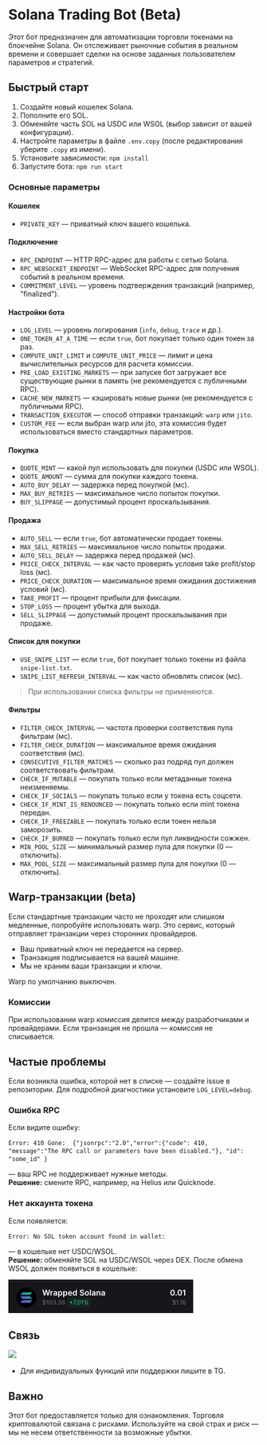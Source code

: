 # Solana Trading Bot (Beta)

Этот бот предназначен для автоматизации торговли токенами на блокчейне Solana. Он отслеживает рыночные события в реальном времени и совершает сделки на основе заданных пользователем параметров и стратегий.

## Быстрый старт

1. Создайте новый кошелек Solana.
2. Пополните его SOL.
3. Обменяйте часть SOL на USDC или WSOL (выбор зависит от вашей конфигурации).
4. Настройте параметры в файле `.env.copy` (после редактирования уберите `.copy` из имени).
5. Установите зависимости: `npm install`
6. Запустите бота: `npm run start`

### Основные параметры

#### Кошелек

- `PRIVATE_KEY` — приватный ключ вашего кошелька.

#### Подключение

- `RPC_ENDPOINT` — HTTP RPC-адрес для работы с сетью Solana.
- `RPC_WEBSOCKET_ENDPOINT` — WebSocket RPC-адрес для получения событий в реальном времени.
- `COMMITMENT_LEVEL` — уровень подтверждения транзакций (например, "finalized").

#### Настройки бота

- `LOG_LEVEL` — уровень логирования (`info`, `debug`, `trace` и др.).
- `ONE_TOKEN_AT_A_TIME` — если `true`, бот покупает только один токен за раз.
- `COMPUTE_UNIT_LIMIT` и `COMPUTE_UNIT_PRICE` — лимит и цена вычислительных ресурсов для расчета комиссии.
- `PRE_LOAD_EXISTING_MARKETS` — при запуске бот загружает все существующие рынки в память (не рекомендуется с публичными RPC).
- `CACHE_NEW_MARKETS` — кэшировать новые рынки (не рекомендуется с публичными RPC).
- `TRANSACTION_EXECUTOR` — способ отправки транзакций: `warp` или `jito`.
- `CUSTOM_FEE` — если выбран warp или jito, эта комиссия будет использоваться вместо стандартных параметров.

#### Покупка

- `QUOTE_MINT` — какой пул использовать для покупки (USDC или WSOL).
- `QUOTE_AMOUNT` — сумма для покупки каждого токена.
- `AUTO_BUY_DELAY` — задержка перед покупкой (мс).
- `MAX_BUY_RETRIES` — максимальное число попыток покупки.
- `BUY_SLIPPAGE` — допустимый процент проскальзывания.

#### Продажа

- `AUTO_SELL` — если `true`, бот автоматически продает токены.
- `MAX_SELL_RETRIES` — максимальное число попыток продажи.
- `AUTO_SELL_DELAY` — задержка перед продажей (мс).
- `PRICE_CHECK_INTERVAL` — как часто проверять условия take profit/stop loss (мс).
- `PRICE_CHECK_DURATION` — максимальное время ожидания достижения условий (мс).
- `TAKE_PROFIT` — процент прибыли для фиксации.
- `STOP_LOSS` — процент убытка для выхода.
- `SELL_SLIPPAGE` — допустимый процент проскальзывания при продаже.

#### Список для покупки

- `USE_SNIPE_LIST` — если `true`, бот покупает только токены из файла `snipe-list.txt`.
- `SNIPE_LIST_REFRESH_INTERVAL` — как часто обновлять список (мс).

> При использовании списка фильтры не применяются.

#### Фильтры

- `FILTER_CHECK_INTERVAL` — частота проверки соответствия пула фильтрам (мс).
- `FILTER_CHECK_DURATION` — максимальное время ожидания соответствия (мс).
- `CONSECUTIVE_FILTER_MATCHES` — сколько раз подряд пул должен соответствовать фильтрам.
- `CHECK_IF_MUTABLE` — покупать только если метаданные токена неизменяемы.
- `CHECK_IF_SOCIALS` — покупать только если у токена есть соцсети.
- `CHECK_IF_MINT_IS_RENOUNCED` — покупать только если mint токена передан.
- `CHECK_IF_FREEZABLE` — покупать только если токен нельзя заморозить.
- `CHECK_IF_BURNED` — покупать только если пул ликвидности сожжен.
- `MIN_POOL_SIZE` — минимальный размер пула для покупки (0 — отключить).
- `MAX_POOL_SIZE` — максимальный размер пула для покупки (0 — отключить).

## Warp-транзакции (beta)

Если стандартные транзакции часто не проходят или слишком медленные, попробуйте использовать warp. Это сервис, который отправляет транзакции через сторонних провайдеров.

- Ваш приватный ключ не передается на сервер.
- Транзакция подписывается на вашей машине.
- Мы не храним ваши транзакции и ключи.

Warp по умолчанию выключен.

### Комиссии

При использовании warp комиссия делится между разработчиками и провайдерами. Если транзакция не прошла — комиссия не списывается.

## Частые проблемы

Если возникла ошибка, которой нет в списке — создайте issue в репозитории. Для подробной диагностики установите `LOG_LEVEL=debug`.

### Ошибка RPC

Если видите ошибку:
```
Error: 410 Gone:  {"jsonrpc":"2.0","error":{"code": 410, "message":"The RPC call or parameters have been disabled."}, "id": "some_id" }
```
— ваш RPC не поддерживает нужные методы.  
**Решение:** смените RPC, например, на Helius или Quicknode.

### Нет аккаунта токена

Если появляется:
```
Error: No SOL token account found in wallet:
```
— в кошельке нет USDC/WSOL.  
**Решение:** обменяйте SOL на USDC/WSOL через DEX. После обмена WSOL должен появиться в кошельке:

![wsol](readme/wsol.png)

## Связь

[![](https://img.icons8.com/?size=50&id=lUktdBVdL4Kb&format=png)](https://t.me/wizard_studios)

- Для индивидуальных функций или поддержки пишите в TG.

## Важно

Этот бот предоставляется только для ознакомления. Торговля криптовалютой связана с рисками. Используйте на свой страх и риск — мы не несем ответственности за возможные убытки.
